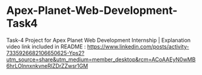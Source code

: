 # Apex-Planet-Web-Development-Task4
Task-4 Project for Apex Planet Web Development Internship | Explanation video link included in README : 
https://www.linkedin.com/posts/activity-7335926682106650625-Yps2?utm_source=share&utm_medium=member_desktop&rcm=ACoAAEyN0wMB6hrLOlnnxnkvneRlZDrZZwsr1GM
